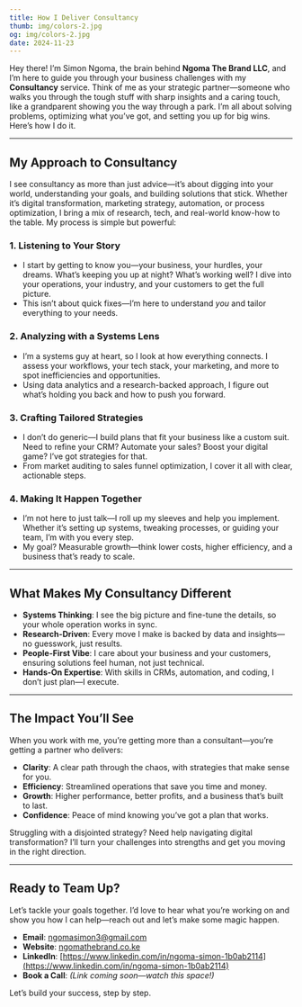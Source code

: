 ```yaml
---
title: How I Deliver Consultancy
thumb: img/colors-2.jpg  
og: img/colors-2.jpg  
date: 2024-11-23  
---
```


Hey there! I’m Simon Ngoma, the brain behind **Ngoma The Brand LLC**, and I’m here to guide you through your business challenges with my **Consultancy** service. Think of me as your strategic partner—someone who walks you through the tough stuff with sharp insights and a caring touch, like a grandparent showing you the way through a park. I’m all about solving problems, optimizing what you’ve got, and setting you up for big wins. Here’s how I do it.

---

## My Approach to Consultancy

I see consultancy as more than just advice—it’s about digging into your world, understanding your goals, and building solutions that stick. Whether it’s digital transformation, marketing strategy, automation, or process optimization, I bring a mix of research, tech, and real-world know-how to the table. My process is simple but powerful:

### 1. Listening to Your Story
- I start by getting to know you—your business, your hurdles, your dreams. What’s keeping you up at night? What’s working well? I dive into your operations, your industry, and your customers to get the full picture.  
- This isn’t about quick fixes—I’m here to understand *you* and tailor everything to your needs.

### 2. Analyzing with a Systems Lens
- I’m a systems guy at heart, so I look at how everything connects. I assess your workflows, your tech stack, your marketing, and more to spot inefficiencies and opportunities.  
- Using data analytics and a research-backed approach, I figure out what’s holding you back and how to push you forward.

### 3. Crafting Tailored Strategies
- I don’t do generic—I build plans that fit your business like a custom suit. Need to refine your CRM? Automate your sales? Boost your digital game? I’ve got strategies for that.  
- From market auditing to sales funnel optimization, I cover it all with clear, actionable steps.

### 4. Making It Happen Together
- I’m not here to just talk—I roll up my sleeves and help you implement. Whether it’s setting up systems, tweaking processes, or guiding your team, I’m with you every step.  
- My goal? Measurable growth—think lower costs, higher efficiency, and a business that’s ready to scale.

---

## What Makes My Consultancy Different

- **Systems Thinking**: I see the big picture and fine-tune the details, so your whole operation works in sync.  
- **Research-Driven**: Every move I make is backed by data and insights—no guesswork, just results.  
- **People-First Vibe**: I care about your business and your customers, ensuring solutions feel human, not just technical.  
- **Hands-On Expertise**: With skills in CRMs, automation, and coding, I don’t just plan—I execute.

---

## The Impact You’ll See

When you work with me, you’re getting more than a consultant—you’re getting a partner who delivers:  
- **Clarity**: A clear path through the chaos, with strategies that make sense for you.  
- **Efficiency**: Streamlined operations that save you time and money.  
- **Growth**: Higher performance, better profits, and a business that’s built to last.  
- **Confidence**: Peace of mind knowing you’ve got a plan that works.

Struggling with a disjointed strategy? Need help navigating digital transformation? I’ll turn your challenges into strengths and get you moving in the right direction.

---

## Ready to Team Up?

Let’s tackle your goals together. I’d love to hear what you’re working on and show you how I can help—reach out and let’s make some magic happen.  
- **Email**: [ngomasimon3@gmail.com](mailto:ngomasimon3@gmail.com)  
- **Website**: [ngomathebrand.co.ke](http://ngomathebrand.co.ke)  
- **LinkedIn**: [https://www.linkedin.com/in/ngoma-simon-1b0ab2114](https://www.linkedin.com/in/ngoma-simon-1b0ab2114)  
- **Book a Call**: *(Link coming soon—watch this space!)*

Let’s build your success, step by step.
